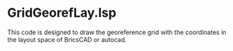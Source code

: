 # GridGeorefLay.lsp
This code is designed to draw the georeference grid with the coordinates in the layout space of BricsCAD or autocad. 
